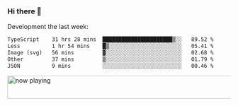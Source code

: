 ### Hi there 👋

Development the last week:
<!--START_SECTION:waka-->

```txt
TypeScript    31 hrs 28 mins  ██████████████████████▒░░   89.52 %
Less          1 hr 54 mins    █▒░░░░░░░░░░░░░░░░░░░░░░░   05.41 %
Image (svg)   56 mins         ▓░░░░░░░░░░░░░░░░░░░░░░░░   02.68 %
Other         37 mins         ▒░░░░░░░░░░░░░░░░░░░░░░░░   01.79 %
JSON          9 mins          ░░░░░░░░░░░░░░░░░░░░░░░░░   00.46 %
```

<!--END_SECTION:waka-->

<!--
**JASONPANGGO/jasonpanggo** is a ✨ _special_ ✨ repository because its `README.md` (this file) appears on your GitHub profile.

Here are some ideas to get you started:

- 🔭 I’m currently working on ...
- 🌱 I’m currently learning ...
- 👯 I’m looking to collaborate on ...
- 🤔 I’m looking for help with ...
- 💬 Ask me about ...
- 📫 How to reach me: ...
- 😄 Pronouns: ...
- ⚡ Fun fact: ...
-->

<a href="https://volt.fm/user/q8yd9e79csfr57rt" target="_blank"><img src="https://spotify-badge-egoist.vercel.app/api/now-playing" width="540" height="52" alt="now playing"></a>
